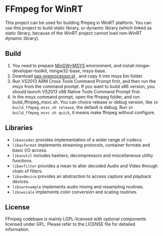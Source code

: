 FFmpeg for WinRT 
=============

This project can be used for building ffmpeg in WinRT platform. You can use this project to build static library, or dynamic library (which linked as static library, because of the WinRT project cannot load non-WinRT dynamic library).  

## Build

1. You need to prepare [MinGW+MSYS](http://www.mingw.org/) environment, and install mingw-developer-toolkit, mingw32-base, msys-base. 
2. Download [gas-preprocessor.pl](https://github.com/FFmpeg/gas-preprocessor) , and copy it into  msys bin folder. 
3. Run VS2013 ARM Cross Tools Command Prompt first, and then run the msys from the command prompt. If you want to build x86 version, you should launch VS2013 x86 Native Tools Command Prompt first.
4. In the msys command prompt, open the ffmpeg folder, and run build_ffmpeg_msvc.sh. You can choice release or debug version, like `sh build_ffmpeg_msvc.sh release`, the default is debug. Run `sh build_ffmpeg_msvc.sh quick`, it means make ffmpeg without configure.

## Libraries

* `libavcodec` provides implementation of a wider range of codecs.
* `libavformat` implements streaming protocols, container formats and basic I/O access.
* `libavutil` includes hashers, decompressors and miscellaneous utility functions.
* `libavfilter` provides a mean to alter decoded Audio and Video through chain of filters.
* `libavdevice` provides an abstraction to access capture and playback devices.
* `libswresample` implements audio mixing and resampling routines.
* `libswscale` implements color conversion and scaling routines.

## License

FFmpeg codebase is mainly LGPL-licensed with optional components licensed under
GPL. Please refer to the LICENSE file for detailed information.
